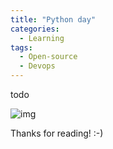 ```yaml
---
title: "Python day"
categories:
  - Learning
tags:
  - Open-source
  - Devops
---
```


todo

![img](../assets/images/2023-09-08-python-day.png)

Thanks for reading! :-)

